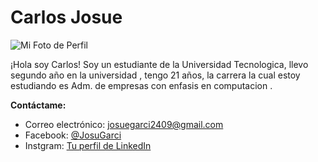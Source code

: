 # Carlos Josue
![Mi Foto de Perfil](https://mailutecedusv-my.sharepoint.com/:i:/g/personal/1527232022_mail_utec_edu_sv/EYOu4-8QVq1KsO7AkaRt4pcBBP-rN8bHhIFcTn26J6709Q?e=es2JlA)

¡Hola soy Carlos! Soy un estudiante de la Universidad Tecnologica, llevo segundo año en la universidad , tengo 21 años, la carrera la cual estoy estudiando es Adm. de empresas con enfasis en computacion .

**Contáctame:**
- Correo electrónico: josuegarci2409@gmail.com
- Facebook: [@JosuGarci](https://www.facebook.com/profile.php?id=100028519054350&mibextid=LQQJ4d)
- Instgram: [Tu perfil de LinkedIn](https://instagram.com/josu_aqui_no?igshid=OGQ5ZDc2ODk2ZA%3D%3D&utm_source=qr)

